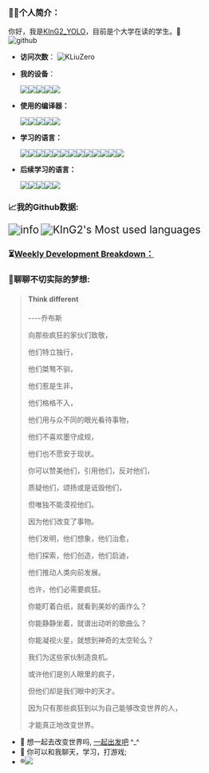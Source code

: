 ### :man_in_tuxedo:个人简介：
你好，我是[KInG2_YOLO](https://www.ustsking.top/)，目前是个大学在读的学生。:wave:   
![github](https://metrics.lecoq.io/KLiuZero?template=classic&config.timezone=Asia%2FShanghai)
- **访问次数**：
  ![KLiuZero](https://count.getloli.com/get/@KLiuZero?theme=rule34) 
- **我的设备**：

  [![](https://img.shields.io/badge/OS-Kali%20Linux-33aadd?style=flat-square&logo=kali-linux&logoColor=ffffff)](https://www.kali.org//)[![](https://img.shields.io/badge/Linux-Ubuntu-2376bc?style=flat-square&logo=ubuntu&logoColor=ffffff)](https://ubuntu.com/)[![](https://img.shields.io/badge/Linux-Centos-2376bc?style=flat-square&logo=centos&logoColor=ffffff)](https://www.centos.org/)[![](https://img.shields.io/badge/windows-10-292e33?style=flat-square&logo=windows&logoColor=ffffff)](https://www.microsoft.com)[![](https://img.shields.io/badge/iphone-XS-f5010c?style=flat-square&logo=apple&logoColor=ffffff)](https://www.apple.com/)

- **使用的编译器：**

  [![](https://img.shields.io/badge/Intellij-Idea-blue?style=flat-square&logo=intellijidea&logoColor=000000)](https://www.jetbrains.com/idea/)[![](https://img.shields.io/badge/IDE-PyCharm-blue?style=flat-square&logo=jetbrains&logoColor=ffffff)](https://www.jetbrains.com/pycharm/)[![](https://img.shields.io/badge/IDE-WebStorm-blue?style=flat-square&logo=jetbrains&logoColor=ffffff)](https://www.jetbrains.com/webstorm/)[![](https://img.shields.io/badge/IDE-Visual%20Studio%20Code-blue?style=flat-square&logo=visual-studio-code&logoColor=ffffff)](https://code.visualstudio.com/)[![](https://img.shields.io/badge/Linux-Vim-blue?style=flat-square&logo=vim&logoColor=ffffff)](https://www.vim.org/)

- **学习的语言：**

  [![](https://img.shields.io/badge/Lua-cb3837?style=flat-square&logo=lua&logoColor=ffffff)](https://www.lua.org/)[![](https://img.shields.io/badge/-Bootstrap-cb3837?style=flat-square&logo=bootstrap&logoColor=white)](https://getbootstrap.com/)[![](https://img.shields.io/badge/-NPM-cb3837?style=flat-square&logo=npm&logoColor=white)](https://npmjs.com/)[![](https://img.shields.io/badge/-HTML5-E34F26?style=flat-square&logo=html5&logoColor=white)](https://html.spec.whatwg.org/)[![](https://img.shields.io/badge/Shell-f05032?style=flat-square&logo=powershell&logoColor=ffffff)](https://www.shell.com/)[![](https://img.shields.io/badge/-Nginx-269539?style=flat-square&logo=nginx&logoColor=ffffff)](https://nginx.org/)[![](https://img.shields.io/badge/-Spring-6DB33F?style=flat-square&logo=spring&logoColor=white)](https://spring.io/projects/spring-framework/)[![](https://img.shields.io/badge/-Java-007396?style=flat-square&logo=java&logoColor=ffffff)](https://www.java.com/)[![](https://img.shields.io/badge/-Python-3776AB?style=flat-square&logo=python&logoColor=ffffff)](https://www.python.org/)[![](https://img.shields.io/badge/-CSS3-1572B6?style=flat-square&logo=css3&logoColor=white)](https://www.w3.org/Style/CSS/)[![](https://img.shields.io/badge/-Markdown-2496ED?style=flat-square&logo=markdown&logoColor=white)](https://daringfireball.net/projects/markdown/)[![](https://img.shields.io/badge/-Docker-2496ED?style=flat-square&logo=docker&logoColor=ffffff)](https://www.docker.com/)[![](https://img.shields.io/badge/-MySQL-003545?style=flat-square&logo=mysql&logoColor=white)](https://www.mysql.com/)

- **后续学习的语言：**

  [![](https://img.shields.io/badge/-Redis-dc382d?style=flat-square&logo=redis&logoColor=white)](https://redis.io/)[![](https://img.shields.io/badge/-JavaScript-f7e018?style=flat-square&logo=javascript&logoColor=white)](https://www.ecma-international.org/)[![](https://img.shields.io/badge/-Node.js-43853d?style=flat-square&logo=node.js&logoColor=ffffff)](https://nodejs.org/)[![](https://img.shields.io/badge/-Vue.js-4fc08d?style=flat-square&logo=vue.js&logoColor=ffffff)](https://vuejs.org/)[![](https://img.shields.io/badge/-jQuery-003545?style=flat-square&logo=jquery&logoColor=white)](https://jquery.com/)

  

### :chart_with_upwards_trend:**我的Github数据:**

<img src="https://github-readme-stats.vercel.app/api?username=KLiuZero&show_icons=true&count_private=true&hide=prs&theme=default_repocard" alt="info" style="zoom: 150%;" />

<img src="https://github-readme-stats.vercel.app/api/top-langs/?username=KLiuZero&layout=compact&hide_border=true&langs_count=10" alt="KInG2's Most used languages" style="zoom:150%;" />

### :hourglass_flowing_sand:<a href="https://gist.github.com/KLiuZero/48bc1279e6b6b69ba178ae4c1ac3ff8c" target="_blank">Weekly Development Breakdown：</a>



### :thinking:聊聊不切实际的梦想:

> #### Think different
>
> ----乔布斯
> 
> 
> 向那些疯狂的家伙们致敬，
>
> 他们特立独行，
>
> 他们桀骜不驯，
>
> 他们惹是生非，
>
> 他们格格不入，
>
> 他们用与众不同的眼光看待事物，
>
> 他们不喜欢墨守成规，
>
> 他们也不愿安于现状。
>
> 你可以赞美他们，引用他们，反对他们， 
>
> 质疑他们，颂扬或是诋毁他们， 
>
> 但唯独不能漠视他们。 
>
> 因为他们改变了事物。 
>
> 他们发明，他们想象，他们治愈， 
>
> 他们探索，他们创造，他们启迪， 
>
> 他们推动人类向前发展。 
>
> 也许，他们必需要疯狂。 
>
> 你能盯着白纸，就看到美妙的画作么？ 
>
> 你能静静坐着，就谱出动听的歌曲么？ 
>
> 你能凝视火星，就想到神奇的太空轮么？ 
>
> 我们为这些家伙制造良机。 
>
> 或许他们是別人眼里的疯子， 
>
> 但他们却是我们眼中的天才。 
>
> 因为只有那些疯狂到以为自己能够改变世界的人， 
>
> 才能真正地改变世界。

- :train2: 想一起去改变世界吗, [一起出发吧](mailto:2838080432@qq.com) ^_^
- :speech_balloon: 你可以和我聊天，学习，打游戏;
- :registered:[![](https://img.shields.io/badge/Steam-171a21?style=flat-square&logo=steam&logoColor=ffffff)](https://steamcommunity.com/id/loveljjforever/)

